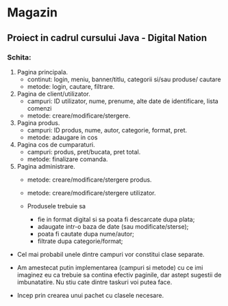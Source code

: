 # Magazin

## Proiect in cadrul cursului Java - Digital Nation

### Schita:

1. Pagina principala.
    - continut: login, meniu, banner/titlu, categorii si/sau produse/ cautare
    - metode: login, cautare, filtrare.
2. Pagina de client/utilizator.
    - campuri: ID utilizator, nume, prenume, alte date de identificare, lista comenzi
    - metode: creare/modificare/stergere.
3. Pagina produs.
    - campuri: ID produs, nume, autor, categorie, format, pret.
    - metode: adaugare in cos
4. Pagina cos de cumparaturi.
    - campuri: produs, pret/bucata, pret total.
    - metode: finalizare comanda.
5. Pagina administrare.
    - metode: creare/modificare/stergere produs.
    - metode: creare/modificare/stergere utilizator.


    - Produsele trebuie sa
        - fie in format digital si sa poata fi descarcate dupa plata;
        - adaugate intr-o baza de date (sau modificate/sterse);
        - poata fi cautate dupa nume/autor;
        - filtrate dupa categorie/format;
        

- Cel mai probabil unele dintre campuri vor constitui clase separate.
- Am amestecat putin implementarea (campuri si metode) cu ce imi imaginez eu ca trebuie sa contina efectiv paginile, dar astept sugestii de imbunatatire. Nu stiu cate dintre taskuri voi putea face.

- Incep prin crearea unui pachet cu clasele necesare.
